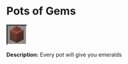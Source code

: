 # Pots of Gems
![icon](../assets/icons/pots_of_gems.png)

**Description:** Every pot will give you emeralds